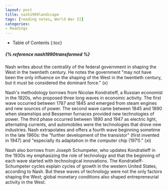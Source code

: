 ```yaml
---
layout: post
title: nash1999landscape
tags: [reading notes, World War II]
categories:
- Readings
---
```

* Table of Contents
{:toc}

<h5>{% reference nash1990transformed %}</h5>

Nash writes about the centrality of the federal government in shaping the West
in the twentieth century. He notes the government "may not have been the only
influence on the shaping of the West in the twentieth century, but it must be
considered the dominant force." (x)

Nash's methodology borrows from Nicolae Kondratieff, a Russian economist in the
1920s, who proposed three long waves in economic activity. The first wave
occurred between 1787 and 1845 and emerged from steam engines and new sources of
power. The second wave came between 1845 and 1890 when steamships and Bessemer
furnaces provided new technologies of power. The third phase occurred between
1890 and 1947 as electric light, alternating currents, and automobiles were the
technologies that drove new industries. Nash extrapolates and offers a fourth
wave beginning sometime in the late 1960s: the "further development of the
transistor" (first invented in 1947) and "especially its adaptation in the
computer chip (1971)." (xi)

Nash also borrows from Joseph Schumpeter, who updates Kondratieff in the 1930s
my emphasizing the role of technology and that the beginning of each wave started
with technological innovations. The Kondratieff-Schumpeter cycles explain cycles
of growth in the western United States, according to Nash. But these waves of
technology were not the only factors shaping the West; global monetary
conditions also shaped entrepreneurial activity in the West.
